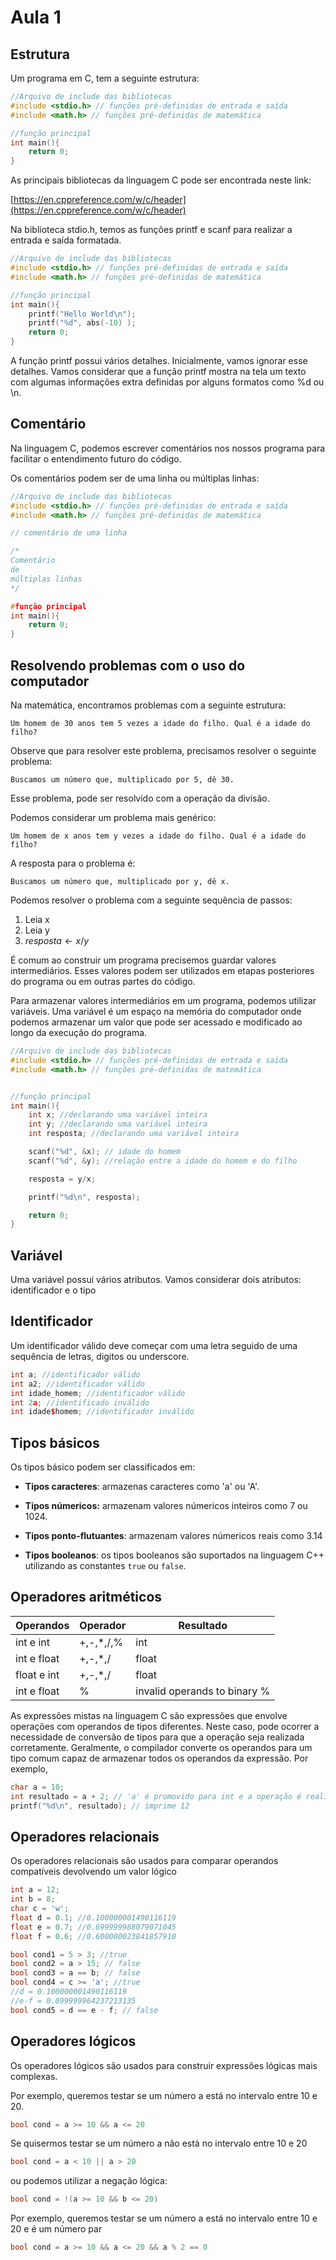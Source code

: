 # Aula 1

## Estrutura

Um programa em C, tem a seguinte estrutura:

```cpp
//Arquivo de include das bibliotecas
#include <stdio.h> // funções pré-definidas de entrada e saída
#include <math.h> // funções pré-definidas de matemática

//função principal
int main(){
    return 0;
}
```
As principais bibliotecas da linguagem C pode ser encontrada neste link:

[https://en.cppreference.com/w/c/header](https://en.cppreference.com/w/c/header)

Na biblioteca stdio.h, temos as funções printf e scanf para realizar a entrada e saída formatada.


```cpp
//Arquivo de include das bibliotecas
#include <stdio.h> // funções pré-definidas de entrada e saída
#include <math.h> // funções pré-definidas de matemática

//função principal
int main(){
    printf("Hello World\n");
    printf("%d", abs(-10) );
    return 0;
}
```

A função printf possui vários detalhes. Inicialmente, vamos ignorar esse detalhes. Vamos considerar que a função printf mostra na tela um texto com algumas informações extra definidas por alguns formatos como %d ou \n.


## Comentário

Na linguagem C, podemos escrever comentários nos nossos programa para facilitar o entendimento futuro do código.

Os comentários podem ser de uma linha ou múltiplas linhas:

```cpp
//Arquivo de include das bibliotecas
#include <stdio.h> // funções pré-definidas de entrada e saída
#include <math.h> // funções pré-definidas de matemática

// comentário de uma linha

/*
Comentário 
de 
múltiplas linhas
*/

#função principal
int main(){
    return 0;
}
```

## Resolvendo problemas com o uso do computador

Na matemática, encontramos problemas com a seguinte estrutura:

```
Um homem de 30 anos tem 5 vezes a idade do filho. Qual é a idade do filho?
```

Observe que para resolver este problema, precisamos resolver o seguinte problema:

```
Buscamos um número que, multiplicado por 5, dê 30.
```

Esse problema, pode ser resolvido com a operação da divisão.

Podemos considerar um problema mais genérico:

```
Um homem de x anos tem y vezes a idade do filho. Qual é a idade do filho?
```

A resposta para o problema é:

```
Buscamos um número que, multiplicado por y, dê x.
```

Podemos resolver o problema com a seguinte sequência de passos:

1. Leia x
2. Leia y
3. $resposta \gets x/y$

É comum ao construir um programa precisemos guardar valores intermediários. Esses valores podem ser utilizados em etapas posteriores do programa ou em outras partes do código.

Para armazenar valores intermediários em um programa, podemos utilizar variáveis. Uma variável é um espaço na memória do computador onde podemos armazenar um valor que pode ser acessado e modificado ao longo da execução do programa.


```cpp
//Arquivo de include das bibliotecas
#include <stdio.h> // funções pré-definidas de entrada e saída
#include <math.h> // funções pré-definidas de matemática


//função principal
int main(){
    int x; //declarando uma variável inteira
    int y; //declarando uma variável inteira
    int resposta; //declarando uma variável inteira

    scanf("%d", &x); // idade do homem
    scanf("%d", &y); //relação entre a idade do homem e do filho

    resposta = y/x;

    printf("%d\n", resposta);

    return 0;
}
```

## Variável

Uma variável possui vários atributos. Vamos considerar dois atributos: identificador e o tipo

## Identificador
Um identificador válido deve começar com uma letra seguido de uma sequência de letras, digitos ou underscore.

```cpp
int a; //identificador válido
int a2; //identificador válido
int idade_homem; //identificador válido
int 2a; //identificado inválido 
int idade$homem; //identificador inválido
```

## Tipos básicos

Os tipos básico podem ser classificados em:

* **Tipos caracteres**: armazenas caracteres como 'a' ou 'A'.
* **Tipos númericos:** armazenam valores númericos inteiros como 7 ou 1024.
* **Tipos ponto-flutuantes**: armazenam valores númericos reais como 3.14

* **Tipos booleanos**: os tipos booleanos são suportados na linguagem C++ utilizando as constantes `true` ou `false`.


## Operadores aritméticos

|Operandos  | Operador   | Resultado|
|-----------|------------|----------|
|int e int  | +,-,*,/,%  | int      |
|int e float| +,-,*,/  | float|
|float e int| +,-,*,/  | float|
|int e float| %  | invalid operands to binary %|

As expressões mistas na linguagem C são expressões
que envolve operações com operandos de tipos diferentes. 
Neste caso, pode ocorrer a necessidade de conversão de tipos para que a 
operação seja realizada corretamente. Geralmente, o compilador
converte os operandos para um tipo comum capaz de armazenar todos os 
operandos da expressão. Por exemplo,

```cpp
char a = 10;
int resultado = a + 2; // 'a' é promovido para int e a operação é realizada normalmente
printf("%d\n", resultado); // imprime 12
```

## Operadores relacionais 

Os operadores relacionais são usados para comparar operandos compatíveis devolvendo um valor lógico

```cpp
int a = 12;
int b = 8;
char c = 'w';
float d = 0.1; //0.100000001490116119
float e = 0.7; //0.699999988079071045
float f = 0.6; //0.600000023841857910

bool cond1 = 5 > 3; //true
bool cond2 = a > 15; // false
bool cond3 = a == b; // false
bool cond4 = c >= 'a'; //true
//d = 0.100000001490116119
//e-f = 0.099999964237213135
bool cond5 = d == e - f; // false
```

## Operadores lógicos

Os operadores lógicos são usados para construir expressões lógicas mais complexas.

Por exemplo, queremos testar se um número a está no intervalo entre 10 e 20.

```cpp
bool cond = a >= 10 && a <= 20
``` 

Se quisermos testar se um número a não está no intervalo entre 10 e 20

```cpp
bool cond = a < 10 || a > 20
``` 

ou podemos utilizar a negação lógica:

```cpp
bool cond = !(a >= 10 && b <= 20)
``` 

Por exemplo, queremos testar se um número a está no intervalo entre 10 e 20 e é um número par

```cpp
bool cond = a >= 10 && a <= 20 && a % 2 == 0
``` 

















